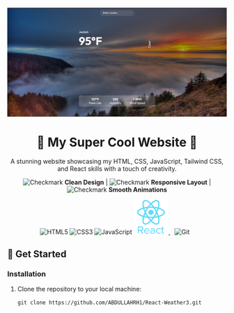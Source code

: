 <p align="center">
  <img src="src/assets/web6.png" alt="Project Screenshot" />
</p>

<h1 align="center">🚀 My Super Cool Website 🚀</h1>

<p align="center">
  A stunning website showcasing my HTML, CSS, JavaScript, Tailwind CSS, and React skills with a touch of creativity.
</p>

<p align="center">
  <img src="https://img.icons8.com/color/80/000000/checkmark--v1.png" alt="Checkmark" />
  <strong>Clean Design</strong> |
  <img src="https://img.icons8.com/color/80/000000/checkmark--v1.png" alt="Checkmark" />
  <strong>Responsive Layout</strong> |
  <img src="https://img.icons8.com/color/80/000000/checkmark--v1.png" alt="Checkmark" />
  <strong>Smooth Animations</strong>
</p>

<p align="center">
  <img src="https://img.icons8.com/color/80/000000/html-5--v1.png" alt="HTML5" />
  <img src="https://img.icons8.com/color/80/000000/css3.png" alt="CSS3" />
  <img src="https://img.icons8.com/color/80/000000/javascript--v1.png" alt="JavaScript" />
  <a href="https://reactjs.org/" target="_blank" rel="noreferrer">
    <img src="https://raw.githubusercontent.com/devicons/devicon/master/icons/react/react-original-wordmark.svg" alt="React" width="80" height="80" />
  </a>
  <img src="https://www.vectorlogo.zone/logos/git-scm/git-scm-icon.svg" alt="Git" width="60" height="60" style="margin: 0 10px;" />
</p>


## 🚀 Get Started

### Installation

1. Clone the repository to your local machine:

   ```shell
   git clone https://github.com/ABDULLAHRH1/React-Weather3.git
